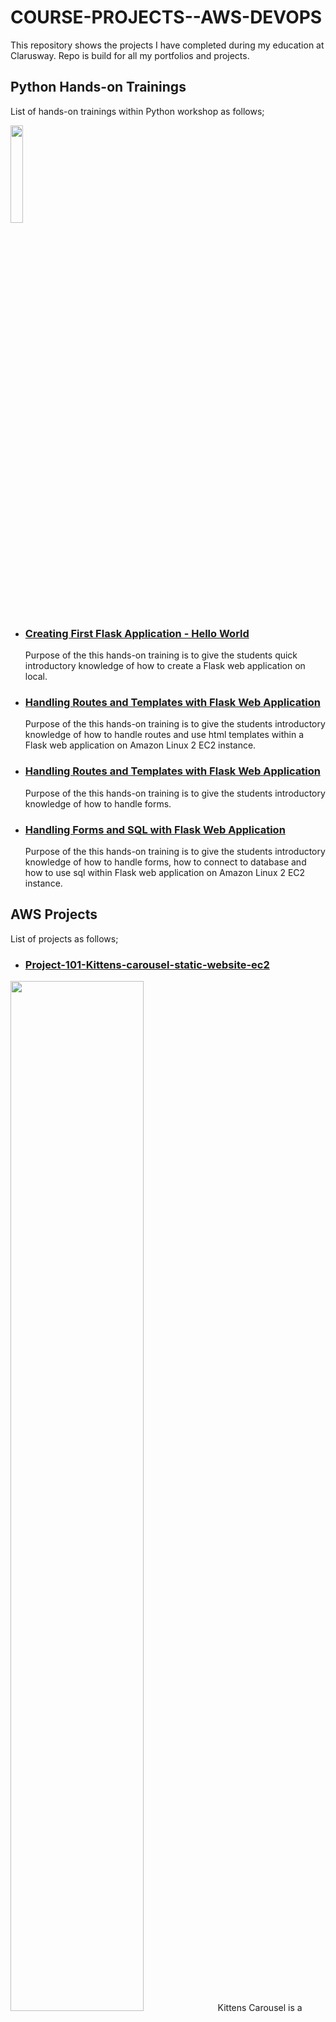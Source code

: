 # COURSE-PROJECTS--AWS-DEVOPS
This repository shows the projects I have completed during my education at Clarusway. Repo is build for all my portfolios and projects.

## Python Hands-on Trainings

List of hands-on trainings within Python workshop as follows;

<!--![Flask](./AWS/Portfolio/flask-01-02-hello-world-app-Jinja-Template/flask.png)-->
<img src="./AWS/Portfolio/flask-01-02-hello-world-app-Jinja-Template/flask.png" width="20%">

- ### [Creating First Flask Application - Hello World](./AWS/Portfolio/flask-01-02-hello-world-app-Jinja-Template/README.md)

    Purpose of the this hands-on training is to give the students quick introductory knowledge of how to create a Flask web application on local.

- ### [Handling Routes and Templates with Flask Web Application](./AWS/Portfolio/flask-03-handling-routes-and-if-for/README.md)

    Purpose of the this hands-on training is to give the students introductory knowledge of how to handle routes and use html templates within a Flask web application on Amazon Linux 2 EC2 instance. 

- ### [Handling Routes and Templates with Flask Web Application](./AWS/Portfolio/flask-04-handling-forms-POST-GET-Methods/README.md)

    Purpose of the this hands-on training is to give the students introductory knowledge of how to handle forms.

- ### [Handling Forms and SQL with Flask Web Application](./AWS/Portfolio/flask-05-Handling-SQL-with-Flask-Web-Application/README.md)

    Purpose of the this hands-on training is to give the students introductory knowledge of how to handle forms, how to connect to database and how to use sql within Flask web application on Amazon Linux 2 EC2 instance. 

## AWS Projects

List of projects as follows;

- ### [Project-101-Kittens-carousel-static-website-ec2](./AWS/Project-101-Kittens-carousel-static-website-ec2/README.md)

<!--![Pro_Project_101.png](./AWS/Project-101-Kittens-carousel-static-website-ec2/Pro_Project_101.png)-->
<img src="./AWS/Project-101-Kittens-carousel-static-website-ec2/Pro_Project_101.png" width="65%">
    Kittens Carousel is a static website application deployed with Apache Web Server on AWS Elastic Compute Cloud (EC2) Instance using AWS Cloudformation Service. 

- ### [Project-102-Roman-Numerals-Converter](./AWS/Project-102-Roman-Numerals-Converter/README.md)

<!--![Project_001.png](./AWS/Project-102-Roman-Numerals-Converter/Project_001.png)-->
<img src="./AWS/Project-102-Roman-Numerals-Converter/Project_001.png" width="65%">
    The Roman Numerals Converter Application aims to convert the given number to the Roman numerals. The application is to be coded in Python and deployed as a web application with Flask on AWS Elastic Compute Cloud (EC2) Instance using AWS Cloudformation and CLI Services. 

- ### [Project-103-Phonebook-Application](./AWS/Project-103-Phonebook-Application/README.md)

<!--![003_phonebook.png](./AWS/Project-103-Phonebook-Application/003_phonebook.png)-->
<img src="./AWS/Project-103-Phonebook-Application/003_phonebook.png" width="65%">
    The Phonebook Application aims to create a phonebook application in Python and deployed as a web application with Flask on AWS Application Load Balancer with Auto Scaling Group of Elastic Compute Cloud (EC2) Instances and Relational Database Service (RDS) using AWS Cloudformation Service.

- ### [Project-104-Kittens-carousel-static-web-s3-cf](./AWS/Project-104-Kittens-carousel-static-web-s3-cf/README.md)

<!--![Project_006.png](./AWS/Project-104-Kittens-carousel-static-web-s3-cf/Project_006.png)-->
<img src="./AWS/Project-104-Kittens-carousel-static-web-s3-cf/Project_006.png" width="65%">
    Kittens Carousel is a static website application deployed on AWS Simple Storage Service (S3), served through Cloudfront and Route 53 using AWS Cloudformation Service.

- ### [Project-501-Capstone-Project-Blog-Page-App-(Django)-on-AWS-Environment](./AWS/Project-501-Capstone-Project-Blog-Page-App-(Django)-on-AWS-Environment/README.md)

<!--![capstone.jpg](./AWS/Project-501-Capstone-Project-Blog-Page-App-(Django)-on-AWS-Environment/capstone.jpg)-->
<img src="./AWS/Project-501-Capstone-Project-Blog-Page-App-(Django)-on-AWS-Environment/capstone.jpg" width="65%">
    The Clarusway Blog Page Application aims to deploy blog application as a web application written Django Framework on AWS Cloud Infrastructure. This infrastructure has Application Load Balancer with Auto Scaling Group of Elastic Compute Cloud (EC2) Instances and Relational Database Service (RDS) on defined VPC. Also, The Cloudfront and Route 53 services are located in front of the architecture and manage the traffic in secure. User is able to upload pictures and videos on own blog page and these are kept on S3 Bucket. This architecture will be created by Firms DevOps Guy.


## DevOps Projects

List of projects as follows;

- ### [201-Create-Apache-Servers-with-Terraform](./DevOps/201-Create-Apache-Servers-with-Terraform/README.md)

<!--![tf-draw.png](./DevOps/201-Create-Apache-Servers-with-Terraform/tf-draw.png)-->
<img src="./DevOps/201-Create-Apache-Servers-with-Terraform/tf-draw.png" width="65%">
    This project aims to create two apache servers in AWS with using Terraform to give students the understanding to building infrastructure with Terraform.

- ### [202-Terraform-Phonebook-Application-deployed-on-AWS](./DevOps/202-Terraform-Phonebook-Application-deployed-on-AWS/README.md)

<!--![tf-phonebook.png](./DevOps/202-Terraform-Phonebook-Application-deployed-on-AWS/tf-phonebook.png)-->
<img src="./DevOps/202-Terraform-Phonebook-Application-deployed-on-AWS/tf-phonebook.png" width="65%">
    The Phonebook Application aims to create a phonebook application in Python and deployed as a web application with Flask on AWS Application Load Balancer with Auto Scaling Group of Elastic Compute Cloud (EC2) Instances and Relational Database Service (RDS) using Terraform.

- ### [203-dockerization-bookstore-api-on-python-flask-mysql](./DevOps/203-dockerization-bookstore-api-on-python-flask-mysql/README.md)

<!--![203-bookstore-api.png](./DevOps/203-dockerization-bookstore-api-on-python-flask-mysql/203-bookstore-api.png)-->
<img src="./DevOps/203-dockerization-bookstore-api-on-python-flask-mysql/203-bookstore-api.png" width="65%">
Bookstore Web API Application aims to create a bookstore web service using Docker to give students the understanding to dockerization of an application. The application code is to be deployed as a RESTful web service with Flask using Dockerfile and Docker Compose on AWS Elastic Compute Cloud (EC2) Instance using Terraform.


- ### [204-docker-swarm-deployment-of-phonebook-app-on-python-flask-mysql](./DevOps/204-docker-swarm-deployment-of-phonebook-app-on-python-flask-mysql/README.md)

<img src="./DevOps/204-docker-swarm-deployment-of-phonebook-app-on-python-flask-mysql/project-204.png" width="65%">
This project aims to deploy the Phonebook Application web application with Docker Swarm on Elastic Compute Cloud (EC2) Instances by pulling the app images from the AWS Elastic Container Registry (ECR) repository.


- ### [205-jenkins-pipeline-for-phonebook-app-on-docker-swarm](./DevOps/205-jenkins-pipeline-for-phonebook-app-on-docker-swarm/README.md)

<img src="./DevOps/205-jenkins-pipeline-for-phonebook-app-on-docker-swarm/Project_205.png" width="65%">
This project aims to create a Jenkins pipeline to deploy the Phonebook Application web application with Docker Swarm on Elastic Compute Cloud (EC2) Instances by pulling the app images from the AWS Elastic Container Registry (ECR) repository.


- ### [206-Kubernetes-Microservice-Phonebook](./DevOps/206-Kubernetes-Microservice-Phonebook/README.md)

<img src="./DevOps/206-Kubernetes-Microservice-Phonebook/Microservice_structure.png" width="65%">
Phonebook Microservice Web Application aims to create a web application with MySQL Database using Docker and Kubernetes to give students the understanding of Microservice architecture. In this application, we have a frontend service and a backend service to interact with database service. Each service will be managed by a Kubernetes deployment. The backend service will be a gateway for the application and it will serve the necessary web pages for create, delete and update operations while the frontend service will serve a search page in order to conduct read operations. To preserve the data in the database, persistent volume and persistent volume claim concepts should be adopted.


- ### [207-Ansible-publish-website-postgresql-nodejs-react](./DevOps/207-Ansible-publish-website-postgresql-nodejs-react/README.md)

<img src="./DevOps/207-Ansible-publish-website-postgresql-nodejs-react/ansible.png" width="65%">
The Clarusway Web-Page Application aims to deploy web-page written Nodejs and React Frameworks on AWS Cloud Infrastructure using Ansible. Building infrastructure process is managing with control node utilizing Ansible. This infrastructure has 1 control node and 3 EC2's as worker node. These EC2's will be launched on AWS console. Web-page has 3 main components which are postgresql, nodejs, and react. Each component is serving in Docker container on EC2s dedicated for them. Postgresql is serving as Database of web-page. Nodejs controls backend part of web-side and react controls frontend side of web-page. The code was written by Clarusway's Developers and architecture will be created by Clarusway's AWS & DevOps Team.


- ### [502-microservices-ci-cd-pipeline-with-database](./DevOps/502-microservices-ci-cd-pipeline-with-database/README.md)

<img src="./DevOps/502-microservices-ci-cd-pipeline-with-database/clinic.png" width="65%">
This project aims to create full CI/CD Pipeline for microservice based applications using [Spring Petclinic Microservices Application](https://github.com/spring-petclinic/spring-petclinic-microservices). Jenkins Server deployed on Elastic Compute Cloud (EC2) Instance is used as CI/CD Server to build pipelines.


## [Real Time DevOps Project](https://www.udemy.com/share/103WWq3@oAs_BS8MNYbf61ju23CbKyzUoyY4hxpgxwNd8sLo3a-1pt2vfrteCOB-DbO707vwXg==/)

- ### [Project-1_Multi Tier Web Application Stack Setup Locally](./Real_Time_DevOps_Project/Project-1_Multi%20Tier%20Web%20Application%20Stack%20Setup%20Locally/README.md)
- ### [Project-2_Automated Setup of Multi Tier App](./Real_Time_DevOps_Project/Project-2_Automated%20Setup%20of%20Multi%20Tier%20App/README.md)

